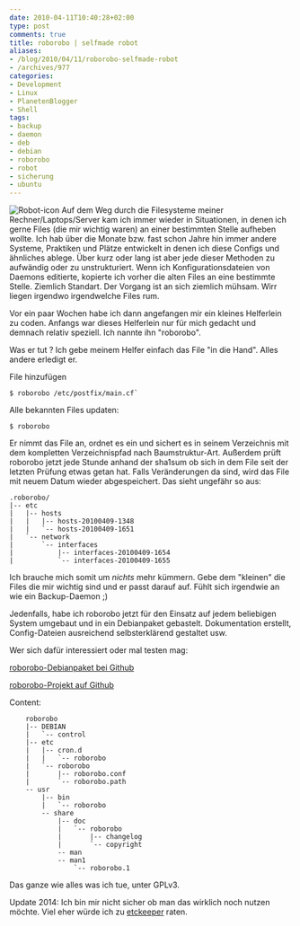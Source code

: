 ```yaml
---
date: 2010-04-11T10:40:28+02:00
type: post
comments: true
title: roborobo | selfmade robot
aliases:
- /blog/2010/04/11/roborobo-selfmade-robot
- /archives/977
categories:
- Development
- Linux
- PlanetenBlogger
- Shell
tags:
- backup
- daemon
- deb
- debian
- roborobo
- robot
- sicherung
- ubuntu
---
```


![Robot-icon](/uploads/2010/04/Robot-icon.png) Auf dem Weg durch die
Filesysteme meiner Rechner/Laptops/Server kam ich immer wieder in
Situationen, in denen ich gerne Files (die mir wichtig waren) an einer
bestimmten Stelle aufheben wollte. Ich hab über die Monate bzw. fast schon
Jahre hin immer andere Systeme, Praktiken und Plätze entwickelt in denen
ich diese Configs und ähnliches ablege. Über kurz oder lang ist aber jede
dieser Methoden zu aufwändig oder zu unstrukturiert. Wenn ich
Konfigurationsdateien von Daemons editierte, kopierte ich vorher die alten
Files an eine bestimmte Stelle. Ziemlich Standart. Der Vorgang ist an sich
ziemlich mühsam. Wirr liegen irgendwo irgendwelche Files rum.

Vor ein paar Wochen habe ich dann angefangen mir ein kleines Helferlein zu
coden. Anfangs war dieses Helferlein nur für mich gedacht und demnach
relativ speziell. Ich nannte ihn "roborobo".

Was er tut ? Ich gebe meinem Helfer einfach das File "in die Hand". Alles
andere erledigt er.

File hinzufügen
```
$ roborobo /etc/postfix/main.cf`
```

Alle bekannten Files updaten:
```
$ roborobo
```

Er nimmt das File an, ordnet es ein und sichert es in seinem Verzeichnis
mit dem kompletten Verzeichnispfad nach Baumstruktur-Art. Außerdem prüft
roborobo jetzt jede Stunde anhand der sha1sum ob sich in dem File seit der
letzten Prüfung etwas getan hat. Falls Veränderungen da sind, wird das File
mit neuem Datum wieder abgespeichert. Das sieht ungefähr so aus:

    .roborobo/
    |-- etc
    |   |-- hosts
    |   |   |-- hosts-20100409-1348
    |   |   `-- hosts-20100409-1651
    |   `-- network
    |       `-- interfaces
    |           |-- interfaces-20100409-1654
    |           `-- interfaces-20100409-1655


Ich brauche mich somit um _nichts_ mehr kümmern. Gebe dem "kleinen" die
Files die mir wichtig sind und er passt darauf auf. Fühlt sich irgendwie an
wie ein Backup-Daemon ;)

Jedenfalls, habe ich roborobo jetzt für den Einsatz auf jedem beliebigen
System umgebaut und in ein Debianpaket gebastelt. Dokumentation erstellt,
Config-Dateien ausreichend selbsterklärend gestaltet usw.

Wer sich dafür interessiert oder mal testen mag:

[roborobo-Debianpaket bei Github](http://github.com/noqqe/roborobo/downloads)

[roborobo-Projekt auf Github](http://github.com/noqqe/roborobo/)

Content:

```
    roborobo
    |-- DEBIAN
    |   `-- control
    |-- etc
    |   |-- cron.d
    |   |   `-- roborobo
    |   `-- roborobo
    |       |-- roborobo.conf
    |       `-- roborobo.path
    -- usr
        |-- bin
        |   `-- roborobo
        -- share
            |-- doc
            |   `-- roborobo
            |       |-- changelog
            |       `-- copyright
            -- man
            -- man1
                `-- roborobo.1
```

Das ganze wie alles was ich tue, unter GPLv3.

Update 2014: Ich bin mir nicht sicher ob man das wirklich noch nutzen möchte.
Viel eher würde ich zu [etckeeper](http://joeyh.name/code/etckeeper/) raten.
